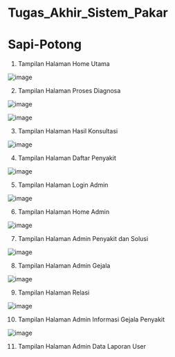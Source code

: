 # Tugas_Akhir_Sistem_Pakar
# Sapi-Potong

1. Tampilan Halaman Home Utama

![image](https://user-images.githubusercontent.com/63331958/192149405-91af0c1c-2b24-4017-9f60-79cbc622429a.png)

2. Tampilan Halaman Proses Diagnosa

![image](https://user-images.githubusercontent.com/63331958/192149421-52e232b5-2302-401e-b3c9-c3dc69dbe58e.png)

![image](https://user-images.githubusercontent.com/63331958/192149444-c00634ec-97b8-4135-afdc-c60342cde0b8.png)

3. Tampilan Halaman Hasil Konsultasi

![image](https://user-images.githubusercontent.com/63331958/192149464-17ae540d-4c8a-4b21-bf87-e255aa91e29e.png)

4. Tampilan Halaman Daftar Penyakit

![image](https://user-images.githubusercontent.com/63331958/192149488-66dbad3f-61f4-4b54-bd00-dd0680bec50e.png)

5. Tampilan Halaman Login Admin

![image](https://user-images.githubusercontent.com/63331958/192149539-08c505a0-9c64-4837-8f99-58af887b3e2a.png)

6. Tampilan Halaman Home Admin

![image](https://user-images.githubusercontent.com/63331958/192149554-a66495aa-88c5-4e0d-897d-60a06e36a665.png)

7. Tampilan Halaman Admin Penyakit dan Solusi

![image](https://user-images.githubusercontent.com/63331958/192149579-639e1653-9425-4723-9fd3-541f09a6e2d2.png)

8. Tampilan Halaman Admin Gejala

![image](https://user-images.githubusercontent.com/63331958/192149596-a4c13d23-7faa-4697-97ed-a71beb2f16aa.png)

9. Tampilan Halaman Relasi

![image](https://user-images.githubusercontent.com/63331958/192149619-e7f36685-5a3b-4f70-9879-bc1716515632.png)

10. Tampilan Halaman Admin Informasi Gejala Penyakit

![image](https://user-images.githubusercontent.com/63331958/192149663-bed9a9f6-2f95-4a3b-889a-e36900393146.png)

11. Tampilan Halaman Admin Data Laporan User
